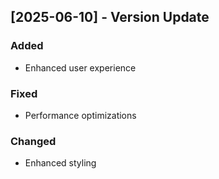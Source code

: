 
## [2025-06-10] - Version Update

### Added
- Enhanced user experience

### Fixed
- Performance optimizations

### Changed
- Enhanced styling
